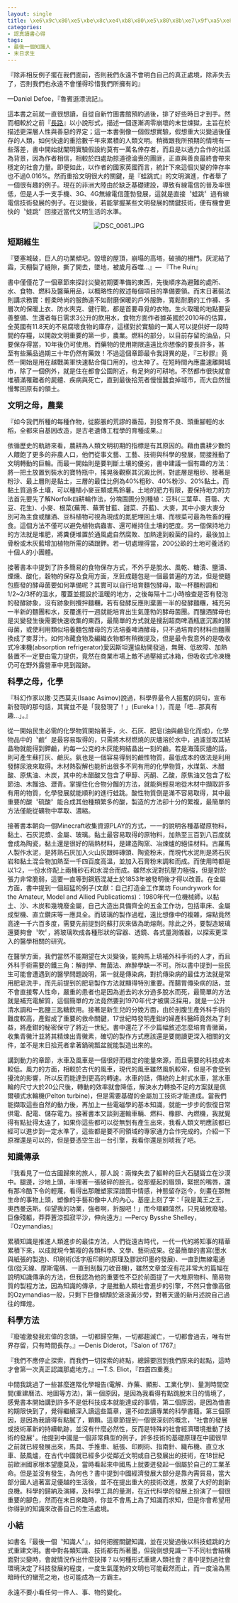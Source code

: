 ```yaml
---
layout: single
title: \xe6\x9c\x80\xe5\xbe\x8c\xe4\xb8\x80\xe5\x80\x8b\xe7\x9f\xa5\xe8\xad\x98\xe4\xba\xba\r\n'date: 2016-11-07 15:48:36
categories:
- 認真讀書心得
tags:
- 最後一個知識人
- 末日求生
---
```


『除非相反例子擺在我們面前，否則我們永遠不會明白自己的真正處境，除非失去了，否則我們也永遠不會懂得珍惜我們所擁有的』

—Daniel Defoe，『魯賓遜漂流記』。

這本書之前就一直很想讀，自從自新竹圖書館預約過後，排了好些時日才到手。然而相較於之前『<a href="http://kwbuster.pixnet.net/blog/post/234286777-%E9%95%B7%E8%B7%AF(The%20Road)">長路</a>』以小說形式，描述一個逐漸凋零崩壞的末世煉獄，主旨在於描述更深層人性與善惡的界定；這一本書倒像一個假想實驗，假想重大災變過後僅存的人類，如何快速的重拾數千年來累積的人類文明。稍微跟我所預期的情境有一些落差，書中開始就闡明實驗假設約莫有一萬名倖存者，而且是以通力合作的社區為背景，因為作者相信，相較於四處劫掠道德淪喪的團匪，正直與善良最終會帶來穩定的社會力量。即便如此，以作者的國家英國而言，統計下來這個災變的倖存率也不過0.016%。然而重拾文明很大的關鍵，是『蛙跳式』的文明演進，作者舉了一個很有趣的例子。現在的非洲大陸由於缺乏基礎建設，導致有線電信的普及率很低，但是人手一支手機、3G、4G無線電信蓬勃發展，這就是直接〝蛙跳〞過有線電信技術發展的例子。在災變後，若能掌握某些文明發展的關鍵技術，便有機會更快的〝蛙跳〞回接近當代文明生活的水準。

<p style="text-align:center"><img alt="DSC_0061.JPG" src="https://pic.pimg.tw/kwbuster/1478439618-1785847004_n.jpg?v=1478439622" title="DSC_0061.JPG"></p>

<strong><span style="font-size:18px">短期維生</span></strong>

『要塞城破，巨人的功業傾圮。毀壞的屋頂，崩塌的高塔，破損的柵門。灰泥結了霜，天棚裂了縫隙，撕了開去，墜地，被歲月吞噬…』— 『The Ruin』

書中僅僅花了一個章節來探討災變初期要準備的東西，先後順序為避難的處所、水、食物、燃料及醫藥用品，以概略性的敘述每個項目的準備要領。而末日著裝法則講求務實：輕柔時尚的服飾遠不如耐磨保暖的戶外服飾，寬鬆耐磨的工作褲、多層次的保暖上衣、防水夾克、健行靴，都是首要尋覓的衣物。生火取暖的地點要妥善整備、生還者每日需求3公升的飲用水，食物方面作者據英國於2010年的估算，全英國有11.8天的不易腐壞食物的庫存，這樣對於實驗的一萬人可以提供好一段時間的存糧，以開啟文明重要的第一步，農業。燃料的部分，以目前存留的油品，只要保存得當，10年後仍可使用。而藥物的使用期限遠遠比你想像的要長許多，甚至有些藥品過期三十年仍然有藥效！不過這個章節最令我訝異的是，『三秒膠』竟然一開始是用在越戰美軍快速黏合傷口用的，也太神了。在短時間內應盡速離開城市，除了一個例外，就是住在都會公園附近，有足夠的可耕地。不然都市很快就會堆積滿罹難者的屍體、疾病與死亡，直到最後拾荒者慢慢蠶食掉城市，而大自然慢慢奪回原有的領土。

<strong><span style="font-size:18px">文明之母，農業</span></strong>

『如今我們所種的每種作物，從膨脹的荒謬的番茄，到發育不良、頭重腳輕的水稻，全都來自基因改造，是古老遺傳工程學的育種成果。』

依循歷史的軌跡來看，農耕為人類文明初期的指標是有其原因的。藉由農耕少數的人餵飽了更多的非農人口，他們從事文藝、工藝、技術與科學的發展，間接推動了文明轉動的巨輪。而最一開始則是要判斷土壤的優劣，書中建議一個有趣的方法：將一把土放置到裝水的寶特瓶中，搖晃後觀察其沉澱比例，對底層是粗砂、接著是粉沙、最上層則是黏土，三層的最佳比例為40%粗砂、40%粉沙、20%黏土。而黏土質過多土壤，可以種植小麥豆類或馬鈴薯。土地的肥力有限，要保持地力的方法首先要先了解Norfolk四耕輪作法，分塊園圃分別種植：豆科(三葉草、苜蓿、大豆、花生)、小麥、根菜(蕪菁、蕪菁甘藍、甜菜、芥藍)、大麥，其中小麥大麥分別可為主食或釀酒、豆科植物可視為現成的氮肥埋回土壤、而根菜可最為牲畜的糧食。這個方法不僅可以避免植物病蟲害、還可維持住土壤的肥度。另一個保持地力的方法就是堆肥，將糞便堆置於通風處自然腐敗、加熱達到殺菌的目的，最後加上骨粉或木灰藍增加植物所需的磷跟鉀。若一切處理得當，200公畝的土地可養活約十個人的小團體。

接著書本中提到了許多簡易的食物保存方式，不外乎是脫水、風乾、糖漬、鹽漬、煙燻、酸化，穀物的保存及食用方面，烹飪成麵包是一個最普遍的方法，但是使麵包膨發的酵母菌要如何準備呢？其實可以自行培育麵包酵母，取一杯麵粉調和1/2~2/3杯的溫水，覆蓋並擺設於溫暖的地方，之後每隔十二小時檢查是否有發泡的發酵跡象，沒有跡象則攪拌麵糰，若有發酵反應則棄置一半的發酵麵糰，補充另一半新的麵團和水，反覆進行一週就能培育出生氣蓬勃的酵母菌團。而釀酒酵母也是災變發生後需要快速收集的東西，最簡單的方式就是搜刮超商啤酒瓶底沉澱的酵母菌，或使利用類似培養麵包酵母的方法培養啤酒酵母，只不過培育的材料由麵團換成了麥芽汁。如何冷藏食物及編織衣物都有稍微提及，但是最令我意外的是吸收式冷凍機(absorption refrigerator)愛因斯坦還協助開發過，無聲、低故障、加熱裝置不一定要由電力提供，竟然在商業市場上敵不過壓縮式冰箱，但吸收式冷凍機仍可在野外露營車中見到蹤跡。

<strong><span style="font-size:18px">科學之母，化學</span></strong>

『科幻作家以撒‧艾西莫夫(Isaac Asimov)說過，科學界最令人振奮的詞句，宣布新發現的那句話，其實並不是「我發現了！」(Eureka！)，而是「唔…那真有趣…」。』

從一開始民生必需的化學物質開始著手，火、石灰、肥皂(油與鹼皂化而成)，化學物品中的〝鹼〞是最容易取得的，只需將木材燃燒的灰燼溶於水中，過濾並取其結晶物就能得到鉀鹼，約每一公克的木灰能夠結晶出一刻的鹼。若是海藻灰燼的話，則可產生蘇打灰、鹼灰。氨也是一個容易得到的鹼性物質，最低成本的做法是利用發酵尿液來取得。木材熱裂解也能析出很多不同有用的化學物質，水煤氣、木醋酸、原焦油、木炭，其中的木醋酸又包含了甲醇、丙酮、乙酸，原焦油又包含了松節油、木餾油、瀝青。掌握住化合物分餾的方法，就能夠輕易地從木材中擷取許多有用的物質，化學發展就能順利的進行蛙跳。酸性物質倒是滿不容易取得，其中最重要的酸〝硫酸〞能合成其他種類繁多的酸，製造的方法卻十分的繁複，最簡單的方法僅能從礦物中萃取、濃縮。

接著書本朝向一個Minecraft收集資源PLAY的方式，一一的說明各種基礎原物料，黏土、石灰泥漿、金屬、玻璃。黏土最容易取得的原物料，加熱至三百到八百度就會成為陶瓷，黏土還是很好的隔熱材料，是建造陶窯、冶煉爐的絕佳材料。古羅馬人製作水泥，是將熟石灰加入火山灰跟碎磚頭、陶瓷粉末，而現代水泥則是將石灰岩和黏土混合物加熱至一千四百度高溫，並加入石膏粉末調和而成。而使用時都是以1:2，一份水你配上兩桶砂石和水混合而成。雖然水泥對抗壓力極強，但是對於張力非常脆弱，這要一直等到鋼筋混凝土於1853年被發明後才得以改善。在金屬方面，書中提到一個超猛的例子(文獻：自己打造金工作業坊 Foundrywork for the Amateur, Model and Allied Publicatioms)：1980年代一位機械師，以黏土、沙、木炭和幾塊廢金屬，自己大造出具備齊全的五金工作坊，包括車床、金屬成型機、直立鑽床等一應具全。而玻璃的製作過程，遠比想像中的複雜，熔點竟然高達一千六百多度，需要先前提到的蘇打灰來做為助熔劑。除此之外，要製造玻璃還要夠會〝吹〞，將玻璃吹成各種形狀的容器、透鏡、各式量測儀器，以探索更深入的醫學相關的研究。

在醫學方面，我們當然不能期望在大災變後，能夠馬上填補外科手術的人才，而且外科手術需要的鐵三角：解剖學、無菌法、麻醉學缺一不可。所以書中提到一些民生可能會遭遇到的醫學問題說明，第一就是傳染病，對抗傳染病的最佳方法就是常用肥皂洗手，而先前提到的肥皂製作方法就顯得特別重要。而腸胃傳染病的話，並不會直接奪人性命，嚴重的患者也是因為逝去的水分過多脫水而死，最簡單的方法就是補充電解質，這個簡單的方法竟然要到1970年代才被廣泛採用，就是一公升清水調和一匙鹽三匙糖飲用。接著是新生兒的分娩方面，由於剖腹生產外科手術的難度較高，產鉗成了重要的救命關鍵，17世紀時發明產鉗的婦產科醫師竟然為了利益，將產鉗的秘密保守了將近一世紀。書中還花了不少篇幅敘述怎麼培育青黴菌，收集青黴汁並將其精煉出青黴素，確切的製作方式應該還是要閱讀更深入相關的文件，並不是末日拾荒者拿著鍋碗瓢盆就能製造出來的。

講到動力的章節，水車及風車是一個很好而穩定的能量來源，而且需要的科技成本較低。風力的方面，相較於古代的風車，現代的風車雖然風帆較窄，但是不會受到擾流的影響，所以反而能達到更高的轉速。水車的話，傳統的上射式水車，當水車輪的尺寸大於20公尺後，轉動的效率就會降低，解決水力轉換不足的方案就是佩爾頓式水輪機(Pelton turbine)，但是需要基礎的金屬加工技術才能達成。當我們能擷取這些自然的動力後，再加上一些電磁學的基本知識，就能一步步的恢復日常供電、配電、儲存電力。接著書本又談到運輸車輛、燃料、橡膠、內燃機，我就覺得有點扯得太遠了，如果你這些都可以從無到有產生出來，我看人類文明應該都已經可以進步到一定水準了，這些都是要不同領域的專家通力合作完成的。介紹一下原裡還是可以的，但是要憑空生出一台引擎，我看你還是別唬我了吧。

<strong><span style="font-size:18px">知識傳承</span></strong>

『我看見了一位古國歸來的旅人，那人說：兩條失去了軀幹的巨大石腿聳立在沙漠中。腿邊，沙地上頭，半埋著一張破碎的臉孔，從那蹙起的眉頭，緊抿的嘴唇，還有那冷酷下令的輕蔑，看得出那雕塑家深諳箇中情感，神態留存迄今，刻畫在那無生命的事物上頭，塑像的手藝和像中人的內心。基座上刻了字：「我是萬王之王，奧西曼迭斯。仰望我的功業，強者啊，折服吧！」而今環顧蕩然，只見破敗廢墟。巨像殘軀，莽莽蒼涼孤寂平沙，伸向遠方』—Percy Bysshe Shelley，『Ozymandias』

累積知識是推進人類進步的最佳方法，人們從遠古時代，一代一代的將知事的精華累積下來，以成就現今繁複的各類科學、文學、藝術成果。從最簡單的書寫(墨水與紙張的製造)、印刷術(活字版印刷的原理及膠狀印墨的發展)、一直到無線電通信(從天線、摩斯電碼、一直到刮鬍刀收音機)，雖然文章並沒有花非常大的篇幅在說明知識傳承的方法，但我認為他的重要性不亞於前面提了一大堆原物料、簡易物質的製程方法，因為知識的傳承，才是推動人類社會進步的引擎，不然只會像高傲的Ozymandias一般，只剩下巨像傾頹於滾滾黃沙旁，對著天邊的新月述說自己過往的輝煌。

<strong><span style="font-size:18px">科學方法</span></strong>

『廢墟激發我宏偉的念頭。一切都歸空無，一切都趨滅亡，一切都會過去，唯有世界存留，只有時間長存。』—Denis Diderot，『Salon of 1767』

『我們不應停止探索，而我們一切探索的終點，總歸要回到我們原來的起點，這時才會第一次真正認識那處地方。』—T.S. Eliot，『四首四重奏』

中間我跳過了一些甚麼進階化學報告(電解、炸藥、顯影、工業化學)、量測時間空間(重建曆法、地圖等方法)，第一個原因，是因為我看得有點跳脫末日的情境了，感覺書本開始講到許多不是低科技成本就能達成的事情，第二個原因，是因為借書的期限快到了，覺得繼續深入讀這些篇章，還不如去讀專業的科學書籍。第三個原因，是因為我讀得有點膩了，顆顆。這章節提到一個很深刻的概念，〝社會的發展或技術革新的持續軌跡，並沒有什麼必然性，反而是特殊的社會經濟環境推動了技術的發展〞。他提到中國是一個非常典型的例子，許多技術的基礎原理在中國很早之前就已經發展出來，馬具、手推車、紙張、印刷術、指南針、織布機、直立水車、鼓風爐，在古代中國就已經多少從鄰近文明或自己發展出的技術，在18世紀前歐洲國家根本望塵莫及，當時看起來中國馬上就要迸發起一個屬於自己的工業革命。但是並沒有發生，為何也？書中提到中國經濟發展大部分是靠內需貿易，當大部分國人過著富足優越的生活後，並不在提出重大的技術改進，放棄了大好的創新良機。科學的歸納及演繹，及科學工具的量測，在近代科學的發展上扮演了一個很重要的腳色，然而在末日來臨時，你並不會馬上為了知識而求知，但是你會希望用你得到的知識來改善自己的生活處境。

<strong><span style="font-size:18px">小結</span></strong>

如書名『最後一個〝知識人〞』，如何把握關鍵知識，並在災變過後以科技蛙跳的方式重建文明。書中對各類知識、技術都有所著墨，但我倒想見識一下不同社會結構面對災變時，會就情況作出什麼抉擇？以何種形式重建人類社會？書中提到過社會環境決定了科技發展的程度，一度生氣蓬勃的文明也可能截然而止，而一度淪為黑暗時代的蠻荒之地，也可能成為一方霸主。


永遠不要小看任何一件人、事、物的變化。


